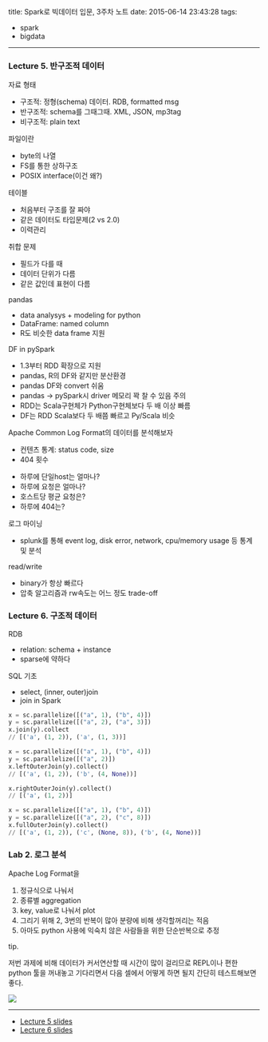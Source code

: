 title: Spark로 빅데이터 입문, 3주차 노트
date: 2015-06-14 23:43:28
tags:
- spark
- bigdata
---

### Lecture 5. 반구조적 데이터

자료 형태
- 구조적: 정형(schema) 데이터. RDB, formatted msg
- 반구조적: schema를 그때그때. XML, JSON, mp3tag
- 비구조적: plain text

파일이란
- byte의 나열
- FS를 통한 상하구조
- POSIX interface(이건 왜?)

테이블
- 처음부터 구조를 잘 짜야
- 같은 데이터도 타입문제(2 vs 2.0)
- 이력관리

취합 문제
+ 필드가 다를 때
+ 데이터 단위가 다름
+ 같은 값인데 표현이 다름

pandas
- data analysys + modeling for python
- DataFrame: named column
- R도 비슷한 data frame 지원

DF in pySpark
- 1.3부터 RDD 확장으로 지원
- pandas, R의 DF와 같지만 분산환경
- pandas DF와 convert 쉬움
- pandas -> pySpark시 driver 메모리 꽉 찰 수 있음 주의
- RDD는 Scala구현체가 Python구현체보다 두 배 이상 빠름
- DF는 RDD Scala보다 두 배쯤 빠르고 Py/Scala 비슷

Apache Common Log Format의 데이터를 분석해보자
- 컨텐츠 통계: status code, size
- 404 횟수
+ 하루에 단일host는 얼마나?
+ 하루에 요청은 얼마나?
+ 호스트당 평균 요청은?
+ 하루에 404는?

로그 마이닝
- splunk를 통해 event log, disk error, network, cpu/memory usage 등 통계 및 분석

read/write
- binary가 항상 빠르다
- 압축 알고리즘과 rw속도는 어느 정도 trade-off


### Lecture 6. 구조적 데이터 

RDB
- relation: schema + instance
- sparse에 약하다

SQL 기초
- select, (inner, outer)join
- join in Spark

``` py
x = sc.parallelize([("a", 1), ("b", 4)])
y = sc.parallelize([("a", 2), ("a", 3)])
x.join(y).collect
// [('a', (1, 2)), ('a', (1, 3))]

x = sc.parallelize([("a", 1), ("b", 4)])
y = sc.parallelize([("a", 2)])
x.leftOuterJoin(y).collect()
// [('a', (1, 2)), ('b', (4, None))]

x.rightOuterJoin(y).collect()
// [('a', (1, 2))]

x = sc.parallelize([("a", 1), ("b", 4)])
y = sc.parallelize([("a", 2), ("c", 8)])
x.fullOuterJoin(y).collect()
// [('a', (1, 2)), ('c', (None, 8)), ('b', (4, None))]
```

### Lab 2. 로그 분석

Apache Log Format을
1. 정규식으로 나눠서
2. 종류별 aggregation
3. key, value로 나눠서 plot
4. 그리기 위해 2, 3번의 반복이 많아 분량에 비해 생각할꺼리는 적음
5. 아마도 python 사용에 익숙치 않은 사람들을 위한 단순반복으로 추정


tip.

저번 과제에 비해 데이터가 커서연산할 때 시간이 많이 걸리므로 REPL이나
편한 python 툴을 꺼내놓고 기다리면서 다음 셀에서 어떻게 하면 될지 간단히
테스트해보면 좋다.

![](/blog/images/big-data-with-spark-3-week/ptpython.png)

---

- [Lecture 5 slides](https://courses.edx.org/c4x/BerkeleyX/CS100.1x/asset/Week3Lec5.pdf)
- [Lecture 6 slides](https://courses.edx.org/c4x/BerkeleyX/CS100.1x/asset/Week3Lec6.pdf)



